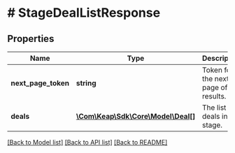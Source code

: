 # # StageDealListResponse

## Properties

Name | Type | Description | Notes
------------ | ------------- | ------------- | -------------
**next_page_token** | **string** | Token for the next page of results. | [optional]
**deals** | [**\Com\Keap\Sdk\Core\Model\Deal[]**](Deal.md) | The list of deals in a stage. | [optional]

[[Back to Model list]](../../README.md#models) [[Back to API list]](../../README.md#endpoints) [[Back to README]](../../README.md)
